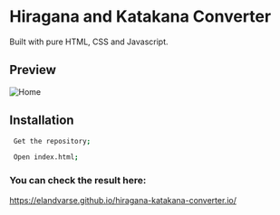 # Hiragana and Katakana Converter

Built with pure HTML, CSS and Javascript.

## Preview
![Home](https://imgur.com/NvbUmjv.png)

## Installation

```sh
 Get the repository;

 Open index.html;
```

### You can check the result here:
https://elandvarse.github.io/hiragana-katakana-converter.io/
